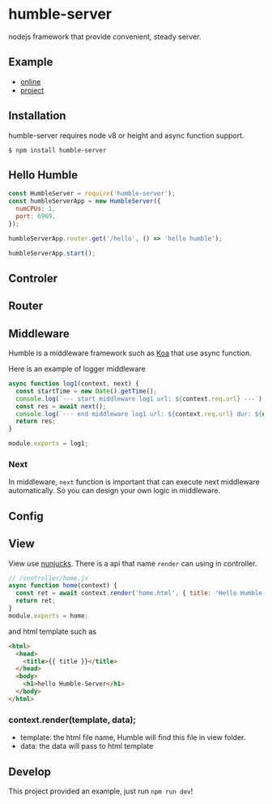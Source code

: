 # humble-server
nodejs framework that provide convenient, steady server.

## Example
 - [online](http://144.202.112.189:6969/hello)
 - [project](https://github.com/stephenkingsley/humble-server-example)

## Installation
humble-server requires node v8 or height and async function support.

    $ npm install humble-server

## Hello Humble
```js
const HumbleServer = require('humble-server');
const humbleServerApp = new HumbleServer({
  numCPUs: 1,
  port: 6969,
});

humbleServerApp.router.get('/hello', () => 'hello humble');

humbleServerApp.start();
```

## Controler

## Router

## Middleware
Humble is a middleware framework such as [Koa](https://github.com/koajs/koa) that use async function.

Here is an example of logger middleware

```js
async function log1(context, next) {
  const startTime = new Date().getTime();
  console.log(`--- start middleware log1 url: ${context.req.url} ---`);
  const res = await next();
  console.log(`--- end middleware log1 url: ${context.req.url} dur: ${new Date().getTime() - startTime} ---`);
  return res;
}

module.exports = log1;
```

### Next
In middleware, `next` function is important that can execute next middleware automatically. So you can design your own logic in middleware.

## Config

## View
View use [nunjucks](https://mozilla.github.io/nunjucks/). There is a api that name `render` can using in controller.

```js
// /controller/home.js
async function home(context) {
  const ret = await context.render('home.html', { title: 'Hello Humble-Server' });
  return ret;
}
module.exports = home;
```

and html template such as

```html
<html>
  <head>
    <title>{{ title }}</title>
  </head>
  <body>
    <h1>hello Humble-Server</h1>
  </body>
</html>
```

### context.render(template, data);
 - template: the html file name, Humble will find this file in view folder.
 - data: the data will pass to html template

## Develop
This project provided an example, just run `npm run dev`!

